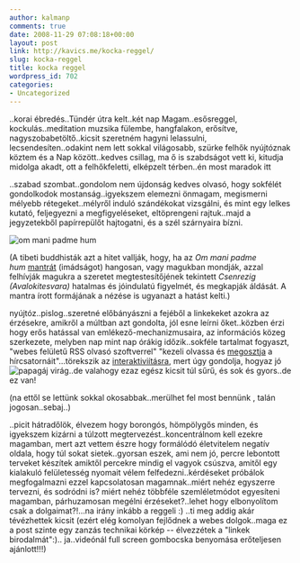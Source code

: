 ```yaml
---
author: kalmanp
comments: true
date: 2008-11-29 07:08:18+00:00
layout: post
link: http://kavics.me/kocka-reggel/
slug: kocka-reggel
title: kocka reggel
wordpress_id: 702
categories:
- Uncategorized
---
```



..korai ébredés..Tündér útra kelt..két nap Magam..esősreggel, kockulás..meditation muzsika fülembe, hangfalakon, erősítve, nagyszobabetöltő..kicsit szeretném hagyni lelassulni, lecsendesíten..odakint nem lett sokkal világosabb, szürke felhők nyújtóznak köztem és a Nap között..kedves csillag, ma ő is szabdságot vett ki, kitudja midolga akadt, ott a felhőkfeletti, elképzelt térben..én most maradok itt






..szabad szombat..gondolom nem újdonság kedves olvasó, hogy sokfélét gondolkodok mostanság..igyekszem elemezni önmagam, megismerni mélyebb rétegeket..mélyről induló szándékokat vizsgálni, és mint egy lelkes kutató, feljegyezni a megfigyeléseket, eltöprengeni rajtuk..majd a jegyzetekből papírrepülőt hajtogatni, és a szél szárnyaira bízni.






![om mani padme hum](http://upload.wikimedia.org/wikipedia/commons/0/04/Mani_mantra.jpg)  







(A tibeti buddhisták azt a hitet vallják, hogy, ha az _Om mani padme hum_ [mantrát](http://hu.wikipedia.org/wiki/Om_mani_padme_hum) (imádságot) hangosan, vagy magukban mondják, azzal felhívják magukra a szeretet megtestesítőjének tekintett _Csenrezig (Avalokitesvara)_ hatalmas és jóindulatú figyelmét, és megkapják áldását. A mantra írott formájának a nézése is ugyanazt a hatást kelti.)






nyújtóz..pislog..szeretné előbányászni a fejéből a linkekeket azokra az érzésekre, amikről a múltban azt gondolta, jól esne leírni őket..közben érzi hogy erős hatással van emlékező-mechanizmusaira, az információs közeg szerkezete, melyben nap mint nap órákig időzik..sokféle tartalmat fogyaszt, "webes felületű RSS olvasó szoftverrel" "kezeli olvassa és [megosztja](http://www.google.com/reader/shared/15503548939226692490) a hírcsatornáit"...törekszik az [interaktiviításra](http://www.flickr.com/photos/7173562@N07/3057486036), mert úgy gondolja, hogyaz jó ![papagáj virág](http://farm4.static.flickr.com/3201/3057486036_a62177f2d0_m.jpg)..de valahogy ezaz egész kicsit túl sűrű, és sok és gyors..de ez van!  

(na ettől se lettünk sokkal okosabbak..merülhet fel most bennünk , talán jogosan..sebaj..)






..picit hátradőlök, élvezem hogy borongós, hömpölygős minden, és igyekszem kizárni a túlzott megtervezést..koncentrálnom kell ezekre magamban, mert azt vettem észre hogy formálódó életvitelem negatív oldala, hogy túl sokat sietek..gyorsan eszek, ami nem jó, percre lebontott terveket készítek amiktől percekre mindig el vagyok csúszva, amitől egy kialakuló felületesség nyomait vélem felfedezni..kérdéseket próbálok megfogalmazni ezzel kapcsolatosan magamnak..miért nehéz egyszerre tervezni, és sodródni is? miért nehéz többféle szemléletmódot egyesíteni magamban, párhuzamosan megélni érzéseket?..lehet hogy elbonyolítom csak a dolgaimat?!...na irány inkább a reggeli :) ..ti meg addig akár tévézhettek kicsit (ezért elég komolyan fejlődnek a webes dolgok..maga ez a post szinte egy zanzás technikai körkép -- élvezzétek a "linkek birodalmát":).. ja..videónál full screen gombocska benyomása erőteljesen ajánlott!!!)  









